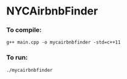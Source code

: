 # NYCAirbnbFinder

### To compile:

```
g++ main.cpp -o mycairbnbfinder -std=c++11
```

### To run:

```
./mycairbnbfinder
```
